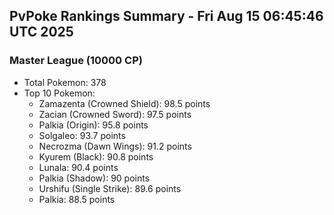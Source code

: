 ## PvPoke Rankings Summary - Fri Aug 15 06:45:46 UTC 2025

### Master League (10000 CP)
- Total Pokemon: 378
- Top 10 Pokemon:
  - Zamazenta (Crowned Shield): 98.5 points
  - Zacian (Crowned Sword): 97.5 points
  - Palkia (Origin): 95.8 points
  - Solgaleo: 93.7 points
  - Necrozma (Dawn Wings): 91.2 points
  - Kyurem (Black): 90.8 points
  - Lunala: 90.4 points
  - Palkia (Shadow): 90 points
  - Urshifu (Single Strike): 89.6 points
  - Palkia: 88.5 points

